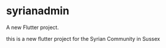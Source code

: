 # syrianadmin

A new Flutter project.

this is a new flutter project for the Syrian Community in Sussex 
